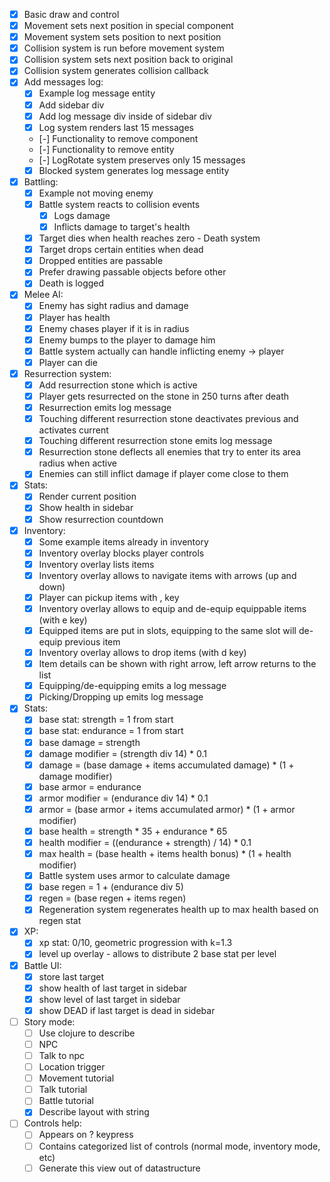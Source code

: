 - [x] Basic draw and control
- [x] Movement sets next position in special component
- [x] Movement system sets position to next position
- [x] Collision system is run before movement system
- [x] Collision system sets next position back to original
- [x] Collision system generates collision callback
- [x] Add messages log:
  - [x] Example log message entity
  - [x] Add sidebar div
  - [x] Add log message div inside of sidebar div
  - [x] Log system renders last 15 messages
  - [-] Functionality to remove component
  - [-] Functionality to remove entity
  - [-] LogRotate system preserves only 15 messages
  - [x] Blocked system generates log message entity

- [x] Battling:
  - [x] Example not moving enemy
  - [x] Battle system reacts to collision events
    - [x] Logs damage
    - [x] Inflicts damage to target's health
  - [x] Target dies when health reaches zero - Death system
  - [x] Target drops certain entities when dead
  - [x] Dropped entities are passable
  - [x] Prefer drawing passable objects before other
  - [x] Death is logged

- [x] Melee AI:
  - [x] Enemy has sight radius and damage
  - [x] Player has health
  - [x] Enemy chases player if it is in radius
  - [x] Enemy bumps to the player to damage him
  - [x] Battle system actually can handle inflicting enemy -> player
  - [x] Player can die

- [x] Resurrection system:
  - [x] Add resurrection stone which is active
  - [x] Player gets resurrected on the stone in 250 turns after death
  - [x] Resurrection emits log message
  - [x] Touching different resurrection stone deactivates previous and activates current
  - [x] Touching different resurrection stone emits log message
  - [x] Resurrection stone deflects all enemies that try to enter its area radius when active
  - [x] Enemies can still inflict damage if player come close to them

- [x] Stats:
  - [x] Render current position
  - [x] Show health in sidebar
  - [x] Show resurrection countdown

- [x] Inventory:
  - [x] Some example items already in inventory
  - [x] Inventory overlay blocks player controls
  - [x] Inventory overlay lists items
  - [x] Inventory overlay allows to navigate items with arrows (up and down)
  - [x] Player can pickup items with , key
  - [x] Inventory overlay allows to equip and de-equip equippable items (with e key)
  - [x] Equipped items are put in slots, equipping to the same slot will de-equip previous item
  - [x] Inventory overlay allows to drop items (with d key)
  - [x] Item details can be shown with right arrow, left arrow returns to the list
  - [x] Equipping/de-equipping emits a log message
  - [x] Picking/Dropping up emits log message

- [x] Stats:
  - [x] base stat: strength = 1 from start
  - [x] base stat: endurance = 1 from start
  - [x] base damage = strength
  - [x] damage modifier = (strength div 14) * 0.1
  - [x] damage = (base damage + items accumulated damage) * (1 + damage modifier)
  - [x] base armor = endurance
  - [x] armor modifier = (endurance div 14) * 0.1
  - [x] armor = (base armor + items accumulated armor) * (1 + armor modifier)
  - [x] base health = strength * 35 + endurance * 65
  - [x] health modifier = ((endurance + strength) / 14) * 0.1
  - [x] max health = (base health + items health bonus) * (1 + health modifier)
  - [x] Battle system uses armor to calculate damage
  - [x] base regen = 1 + (endurance div 5)
  - [x] regen = (base regen + items regen)
  - [x] Regeneration system regenerates health up to max health based on regen stat

- [x] XP:
  - [x] xp stat: 0/10, geometric progression with k=1.3
  - [x] level up overlay - allows to distribute 2 base stat per level

- [x] Battle UI:
  - [x] store last target
  - [x] show health of last target in sidebar
  - [x] show level of last target in sidebar
  - [x] show DEAD if last target is dead in sidebar

- [ ] Story mode:
  - [ ] Use clojure to describe
  - [ ] NPC
  - [ ] Talk to npc
  - [ ] Location trigger
  - [ ] Movement tutorial
  - [ ] Talk tutorial
  - [ ] Battle tutorial
  - [x] Describe layout with string

- [ ] Controls help:
  - [ ] Appears on ? keypress
  - [ ] Contains categorized list of controls (normal mode, inventory mode, etc)
  - [ ] Generate this view out of datastructure
